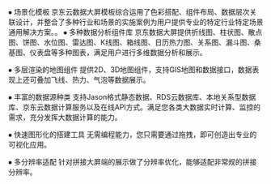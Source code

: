⦁	场景化模板
京东云数据大屏模板综合运用了色彩搭配、组件布局、数据层次关联设计，并整合了多种行业和场景的实施案例为用户提供专业的特定行业特定场景通用解决方案。。
⦁	多种数据分析组件库
京东数据大屏提供折线图、柱状图、散点图、饼图、水位图、雷达图、K线图、箱线图、日历热力图、关系图、漏斗图、桑基图、仪表盘等多种图表，满足用户进行多维数据分析和展示。
 
 

⦁	多层渲染的地图组件
提供2D、3D地图组件，支持GIS地图和数据接口，数据表现上还可叠加飞线、热力、气泡等数据展示。
   

⦁	丰富的数据源种类
支持Jason格式静态数据、RDS云数据库、本地关系型数据库、京东云数据计算服务以及在线API方式。满足您各类大数据实时计算、监控的需求，充分发挥大数据计算的能力。
 
⦁	快速图形化的搭建工具
无需编程能力，您只需要通过拖拽，即可创造出专业的可视化应用。
 
⦁	多分辨率适配
针对拼接大屏端的展示做了分辨率优化，能够适配非常规的拼接分辨率。
 
